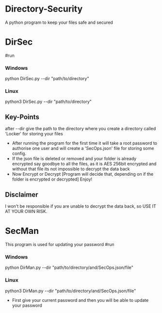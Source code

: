 # Directory-Security
A python program to keep your files safe and secured
# DirSec

#run
### Windows
python DirSec.py --dir "path/to/directory"
### Linux
python3 DirSec.py --dir "path/to/directory"
## Key-Points
after --dir give the path to the directory where you create a directory called 'Locker' for storing your files
* After running the program for the first time it will take a root password to authorise one user and will create a 'SecOps.json' file for storing some config.
* If the json file is deleted or removed and your folder is already encrypted say goodbye to all the files, as it is AES 256bit encrypted and without that file its not impossible to decrypt the data back
* Now Encrypt or Decrypt [Program will decide that, depending on if the folder is encrypted or decrypted] Enjoy!

## Disclaimer
I won't be responsible if you are unable to decrypt the data back, so USE IT AT YOUR OWN RISK.

# SecMan
This program is used for updating your password
#run
### Windows
python DirMan.py --dir "path/to/directory/and/SecOps.json/file"
### Linux
python3 DirMan.py --dir "path/to/directory/and/SecOps.json/file"

* First give your current password and then you will be able to update your password
